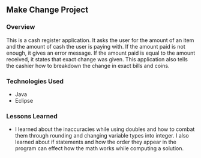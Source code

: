 
## Make Change Project

### Overview

This is a cash register application.
It asks the user for the amount of an item and the amount of cash the user is paying with.
If the amount paid is not enough, it gives an error message.
If the amount paid is equal to the amount received, it states that exact change was given.
This application also tells the cashier how to breakdown the change in exact bills and coins.

### Technologies Used

* Java
* Eclipse

### Lessons Learned
- I learned about the inaccuracies while using doubles and how to combat them through rounding and changing variable types into integer. I also learned about if statements and how the order they appear in the program can effect how the math works while computing a solution.
